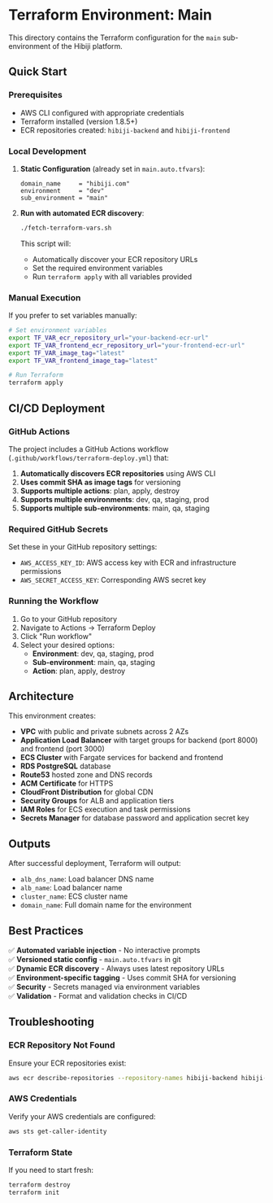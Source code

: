 # Terraform Environment: Main

This directory contains the Terraform configuration for the `main` sub-environment of the Hibiji platform.

## Quick Start

### Prerequisites

- AWS CLI configured with appropriate credentials
- Terraform installed (version 1.8.5+)
- ECR repositories created: `hibiji-backend` and `hibiji-frontend`

### Local Development

1. **Static Configuration** (already set in `main.auto.tfvars`):

   ```hcl
   domain_name     = "hibiji.com"
   environment     = "dev"
   sub_environment = "main"
   ```

2. **Run with automated ECR discovery**:

   ```bash
   ./fetch-terraform-vars.sh
   ```

   This script will:

   - Automatically discover your ECR repository URLs
   - Set the required environment variables
   - Run `terraform apply` with all variables provided

### Manual Execution

If you prefer to set variables manually:

```bash
# Set environment variables
export TF_VAR_ecr_repository_url="your-backend-ecr-url"
export TF_VAR_frontend_ecr_repository_url="your-frontend-ecr-url"
export TF_VAR_image_tag="latest"
export TF_VAR_frontend_image_tag="latest"

# Run Terraform
terraform apply
```

## CI/CD Deployment

### GitHub Actions

The project includes a GitHub Actions workflow (`.github/workflows/terraform-deploy.yml`) that:

1. **Automatically discovers ECR repositories** using AWS CLI
2. **Uses commit SHA as image tags** for versioning
3. **Supports multiple actions**: plan, apply, destroy
4. **Supports multiple environments**: dev, qa, staging, prod
5. **Supports multiple sub-environments**: main, qa, staging

### Required GitHub Secrets

Set these in your GitHub repository settings:

- `AWS_ACCESS_KEY_ID`: AWS access key with ECR and infrastructure permissions
- `AWS_SECRET_ACCESS_KEY`: Corresponding AWS secret key

### Running the Workflow

1. Go to your GitHub repository
2. Navigate to Actions → Terraform Deploy
3. Click "Run workflow"
4. Select your desired options:
   - **Environment**: dev, qa, staging, prod
   - **Sub-environment**: main, qa, staging
   - **Action**: plan, apply, destroy

## Architecture

This environment creates:

- **VPC** with public and private subnets across 2 AZs
- **Application Load Balancer** with target groups for backend (port 8000) and frontend (port 3000)
- **ECS Cluster** with Fargate services for backend and frontend
- **RDS PostgreSQL** database
- **Route53** hosted zone and DNS records
- **ACM Certificate** for HTTPS
- **CloudFront Distribution** for global CDN
- **Security Groups** for ALB and application tiers
- **IAM Roles** for ECS execution and task permissions
- **Secrets Manager** for database password and application secret key

## Outputs

After successful deployment, Terraform will output:

- `alb_dns_name`: Load balancer DNS name
- `alb_name`: Load balancer name
- `cluster_name`: ECS cluster name
- `domain_name`: Full domain name for the environment

## Best Practices

✅ **Automated variable injection** - No interactive prompts  
✅ **Versioned static config** - `main.auto.tfvars` in git  
✅ **Dynamic ECR discovery** - Always uses latest repository URLs  
✅ **Environment-specific tagging** - Uses commit SHA for versioning  
✅ **Security** - Secrets managed via environment variables  
✅ **Validation** - Format and validation checks in CI/CD

## Troubleshooting

### ECR Repository Not Found

Ensure your ECR repositories exist:

```bash
aws ecr describe-repositories --repository-names hibiji-backend hibiji-frontend
```

### AWS Credentials

Verify your AWS credentials are configured:

```bash
aws sts get-caller-identity
```

### Terraform State

If you need to start fresh:

```bash
terraform destroy
terraform init
```
